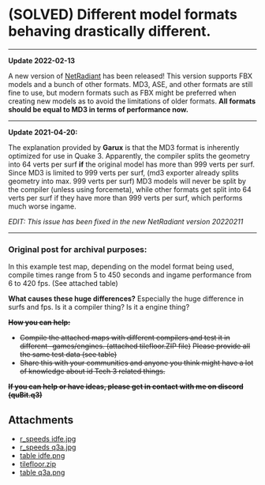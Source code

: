 # (SOLVED) Different model formats behaving drastically different.

---

**Update 2022-02-13**

A new version of [NetRadiant](https://trello.com/c/ozD1Pj9I "‌") has been released! This version supports FBX models and a bunch of other formats. MD3, ASE, and other formats are still fine to use, but modern formats such as FBX might be preferred when creating new models as to avoid the limitations of older formats.
**All formats should be equal to MD3 in terms of performance now.**

---

**Update 2021-04-20:**

The explanation provided by **Garux** is that the MD3 format is inherently optimized for use in Quake 3. Apparently, the compiler splits the geometry into 64 verts per surf **if** the original model has more than 999 verts per surf. Since MD3 is limited to 999 verts per surf, (md3 exporter already splits geometry into max. 999 verts per surf) MD3 models will never be split by the compiler (unless using forcemeta), while other formats get split into 64 verts per surf if they have more than 999 verts per surf, which performs much worse ingame.

_EDIT: This issue has been fixed in the new NetRadiant version 20220211_

---

### **Original post for archival purposes:**

In this example test map, depending on the model format being used, compile times range from 5 to 450 seconds and ingame performance from 6 to 420 fps. (See attached table)

**What causes these huge differences?**
Especially the huge difference in surfs and fps.
Is it a compiler thing? Is it a engine thing?

**~~How you can help:~~**

- ~~Compile the attached maps with different compilers and test it in different -games/engines. (attached tilefloor.ZIP file)~~
  ~~Please provide all the same test data (see table)~~
- ~~Share this with your communities and anyone you think might have a lot of knowledge about id Tech 3 related things.~~

**~~If you can help or have ideas, please get in contact with me on discord (quBit.q3)~~**

## Attachments

- [r_speeds idfe.jpg](https://trello.com/1/cards/5f41eb16a10ca30b1e92d123/attachments/5f41f85b972b51410000aad6/download/r_speeds_idfe.jpg)
- [r_speeds q3a.jpg](https://trello.com/1/cards/5f41eb16a10ca30b1e92d123/attachments/5f41f85f2078350514c0904e/download/r_speeds_q3a.jpg)
- [table idfe.png](https://trello.com/1/cards/5f41eb16a10ca30b1e92d123/attachments/5f41f8601eb4ed83fb086ab1/download/table_idfe.png)
- [tilefloor.zip](https://trello.com/1/cards/5f41eb16a10ca30b1e92d123/attachments/5f41f8eb78a9478a8b771c84/download/tilefloor.zip)
- [table q3a.png](https://trello.com/1/cards/5f41eb16a10ca30b1e92d123/attachments/5f41f9cca56419337f690916/download/table_q3a.png)
